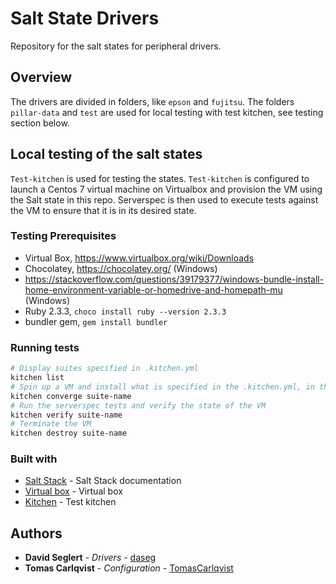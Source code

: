 # Salt State Drivers

Repository for the salt states for peripheral drivers.

## Overview

The drivers are divided in folders, like ```epson``` and ```fujitsu```.
The folders ```pillar-data``` and ```test``` are used for local testing with test kitchen, see testing section below.

## Local testing of the salt states

`Test-kitchen` is used for testing the states. `Test-kitchen` is configured to launch a Centos 7 virtual machine on Virtualbox and provision the VM using the Salt state in this repo. Serverspec is then used to execute tests against the VM to ensure that it is in its desired state.

### Testing Prerequisites

* Virtual Box, https://www.virtualbox.org/wiki/Downloads
* Chocolatey, https://chocolatey.org/ (Windows)
* https://stackoverflow.com/questions/39179377/windows-bundle-install-home-environment-variable-or-homedrive-and-homepath-mu (Windows)
* Ruby 2.3.3, ```choco install ruby --version 2.3.3```
* bundler gem, ```gem install bundler```

### Running tests

```sh
# Display suites specified in .kitchen.yml
kitchen list
# Spin up a VM and install what is specified in the .kitchen.yml, in this example centraloffice
kitchen converge suite-name
# Run the serverspec tests and verify the state of the VM
kitchen verify suite-name
# Terminate the VM
kitchen destroy suite-name
```

### Built with

* [Salt Stack](https://docs.saltstack.com/en/latest/) - Salt Stack documentation
* [Virtual box](https://www.virtualbox.org/) - Virtual box
* [Kitchen](https://kitchen.ci/) - Test kitchen

## Authors

* **David Seglert** - *Drivers* - [daseg](https://github.com/daseg)
* **Tomas Carlqvist** - *Configuration* - [TomasCarlqvist](https://github.com/tomascarlqvist)
